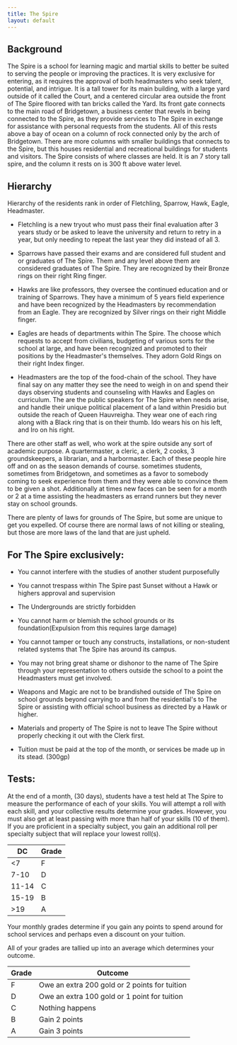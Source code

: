 ```yaml
---
title: The Spire
layout: default
---
```

## Background

The Spire is a school for learning magic and martial skills to better be suited to serving the people or improving the practices. It is very exclusive for entering, as it requires the approval of both headmasters who seek talent, potential, and intrigue. It is a tall tower for its main building, with a large yard outside of it called the Court, and a centered circular area outside the front of The Spire floored with tan bricks called the Yard. Its front gate connects to the main road of Bridgetown, a business center that revels in being connected to the Spire, as they provide services to The Spire in exchange for assistance with personal requests from the students. All of this rests above a bay of ocean on a column of rock connected only by the arch of Bridgetown. There are more columns with smaller buildings that connects to the Spire, but this houses residential and recreational buildings for students and visitors. The Spire consists of where classes are held. It is an 7 story tall spire, and the column it rests on is 300 ft above water level.

## Hierarchy

Hierarchy of the residents rank in order of Fletchling, Sparrow, Hawk, Eagle, Headmaster.

* Fletchling is a new tryout who must pass their final evaluation after 3 years study or be asked to leave the university and return to retry in a year, but only needing to repeat the last year they did instead of all 3.

* Sparrows have passed their exams and are considered full student and or graduates of The Spire. Them and any level above them are considered graduates of The Spire. They are recognized by their Bronze rings on their right Ring finger.

* Hawks are like professors, they oversee the continued education and or training of Sparrows. They have a minimum of 5 years field experience and have been recognized by the Headmasters by recommendation from an Eagle. They are recognized by Silver rings on their right Middle finger.

* Eagles are heads of departments within The Spire. The choose which requests to accept from civilians, budgeting of various sorts for the school at large, and have been recognized and promoted to their positions by the Headmaster's themselves. They adorn Gold Rings on their right Index finger.

* Headmasters are the top of the food-chain of the school. They have final say on any matter they see the need to weigh in on and spend their days observing students and counseling with Hawks and Eagles on curriculum. The are the public speakers for The Spire when needs arise, and handle their unique political placement of a land within Presidio but outside the reach of Queen Hauvreigha. They wear one of each ring along with a Black ring that is on their thumb. Ido wears his on his left, and Iro on his right.

There are other staff as well, who work at the spire outside any sort of academic purpose. A quartermaster, a cleric, a clerk, 2 cooks, 3 groundskeepers, a librarian, and a harbormaster. Each of these people hire off and on as the season demands of course. sometimes students, sometimes from Bridgetown, and sometimes as a favor to somebody coming to seek experience from them and they were able to convince them to be given a shot. Additionally at times new faces can be seen for a month or 2 at a time assisting the headmasters as errand runners but they never stay on school grounds.

There are plenty of laws for grounds of The Spire, but some are unique to get you expelled. 
Of course there are normal laws of not killing or stealing, but those are more laws of the land that are just upheld.

## For The Spire exclusively:

* You cannot interfere with the studies of another student purposefully

* You cannot trespass within The Spire past Sunset without a Hawk or highers approval and supervision

* The Undergrounds are strictly forbidden

* You cannot harm or blemish the school grounds or its foundation(Expulsion from this requires large damage)

* You cannot tamper or touch any constructs, installations, or non-student related systems that The Spire has around its campus.

* You may not bring great shame or dishonor to the name of The Spire through your representation to others outside the school to a point the Headmasters must get involved.

* Weapons and Magic are not to be brandished outside of The Spire on school grounds beyond carrying to and from the residential's to The Spire or assisting with official school business as directed by a Hawk or higher.

* Materials and property of The Spire is not to leave The Spire without properly checking it out with the Clerk first.

* Tuition must be paid at the top of the month, or services be made up in its stead. (300gp)

## Tests:

At the end of a month, (30 days), students have a test held at The Spire to measure the performance of each of your skills. You will attempt a roll with each skill, and your collective results determine your grades. However, you must also get at least passing with more than half of your skills (10 of them). If you are proficient in a specialty subject, you gain an additional roll per specialty subject that will replace your lowest roll(s).

|   DC  | Grade |
|-------|-------|
| <7    | F     |
| 7-10  | D     |
| 11-14 | C     |
| 15-19 | B     |
| >19   | A     |

Your monthly grades determine if you gain any points to spend around for school services and perhaps even a discount on your tuition.

All of your grades are tallied up into an average which determines your outcome.

| Grade | Outcome                                       |
|-------|-----------------------------------------------|
| F     | Owe an extra 200 gold or 2 points for tuition |
| D     | Owe an extra 100 gold or 1 point for tuition  |
| C     | Nothing happens                               |
| B     | Gain 2 points                                 |
| A     | Gain 3 points                                 |